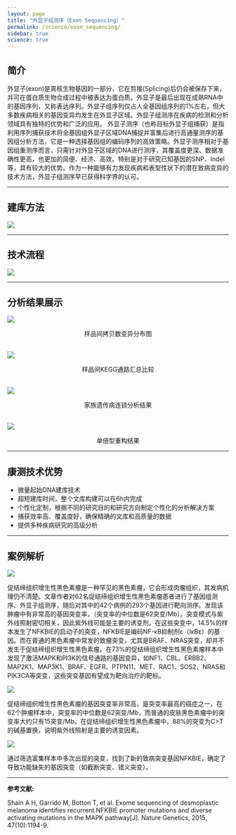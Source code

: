 ```yaml
---
layout: page
title: "外显子组测序（Exon Sequencing）"
permalink: /science/exon_sequencing/
sidebar: true
science: true
---
```


## 简介

外显子(exon)是真核生物基因的一部分，它在剪接(Splicing)后仍会被保存下来，并可在蛋白质生物合成过程中被表达为蛋白质。外显子是最后出现在成熟RNA中的基因序列，又称表达序列。外显子组序列仅占人全基因组序列的1%左右，但大多数疾病相关的基因变异均发生在外显子区域。外显子组测序在疾病的检测和分析领域具有独特的优势和广泛的应用。     外显子测序（也称目标外显子组捕获）是指利用序列捕获技术将全基因组外显子区域DNA捕捉并富集后进行高通量测序的基因组分析方法，它是一种选择基因组的编码序列的高效策略。外显子测序相对于基因组重测序而言，只需针对外显子区域的DNA进行测序，其覆盖度更深、数据准确性更高，也更加的简便、经济、高效。特别是对于研究已知基因的SNP、Indel 等，具有较大的优势。作为一种能够有力发现疾病和表型性状下的潜在致病变异的技术方法，外显子组测序早已获得科学界的认可。

---

## 建库方法

<img src="/image/exon_sequencing/new建库原理图-外显子测序.jpg">

---

## 技术流程

<img class="fig70" src="/image/exon_sequencing/workflow.png">

---

## 分析结果展示

<img src="/image/exon_sequencing/3.png">
<p style="text-align: center; ">样品间拷贝数变异分布图</p>
<br />

<img src="/image/exon_sequencing/GO.png">
<p style="text-align: center; ">样品间KEGG通路汇总比较</p>
<br />

<img class="fig50" src="/image/exon_sequencing/c.png">
<p style="text-align: center; ">家族遗传病连锁分析结果</p>
<br />

<img class="fig50" src="/image/exon_sequencing/d.png">
<p style="text-align: center; ">单倍型重构结果</p>

---

## 康测技术优势

* 微量起始DNA建库技术
* 超短建库时间，整个文库构建可以在6h内完成
* 个性化定制，根据不同的研究目的和研究方向制定个性化的分析解决方案
* 捕获效率高、覆盖度好，确保精确的文库和高质量的数据
* 提供多种疾病研究的高级分析

---

## 案例解析

<img src="/image/exon_sequencing/外显子文献.png">

促结缔组织增生性黑色素瘤是一种罕见的黑色素瘤，它会形成肉瘤组织，其发病机理仍不清楚。文章作者对62名促结缔组织增生性黑色素瘤患者进行了基因组测序、外显子组测序，随后对其中的42个病例的293个基因进行靶向测序。发现该肿瘤中有非常高的基因突变率，（突变率的中位数是62突变/Mb）。突变模式与紫外线照射密切相关，因此紫外线可能是主要的诱变剂。在这些突变中，14.5%的样本发生了NFKBIE的启动子的突变，NFKBIE是编码NF-κB抑制剂ε（IκBε）的基因。而在普通的黑色素瘤中常发的致瘤突变，尤其是BRAF、NRAS突变，却并不发生于促结缔组织增生性黑色素瘤。在73%的促结缔组织增生性黑色素瘤样本中发现了激活MAPK和PI3K的信号通路的基因变异，如NF1、CBL、ERBB2、MAP2K1、MAP3K1、BRAF、EGFR、PTPN11、MET、RAC1、SOS2、NRAS和PIK3CA等突变，这些突变基因有望成为靶向治疗的靶标。

<img src="/image/exon_sequencing/exon-seq-2.png">

促结缔组织增生性黑色素瘤的基因突变率非常高，是突变率最高的癌症之一，在62个肿瘤样本中，突变率的中位数是62突变/Mb，而普通的皮肤黑色素瘤中的突变率大约只有15突变/Mb。在促结缔组织增生性黑色素瘤中，88%的突变为C>T的碱基置换，说明紫外线照射是主要的诱变因素。

<img src="/image/exon_sequencing/exon-seq-3.png">

通过筛选富集样本中多次出现的突变，找到了新的致病突变基因NFKBIE，确定了导致功能缺失的基因突变（如截断突变、错义突变）。

---

<div><strong>参考文献:</strong></div>

Shain A H, Garrido M, Botton T, et al. Exome sequencing of desmoplastic melanoma identifies recurrent NFKBIE promoter mutations and diverse activating mutations in the MAPK pathway[J]. Nature Genetics, 2015, 47(10):1194-9.

